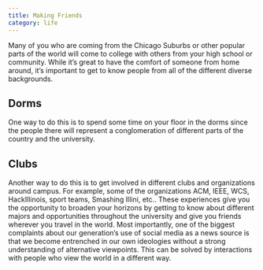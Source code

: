 ```yaml
---
title: Making Friends
category: life
---
```


Many of you who are coming from the Chicago Suburbs or other popular parts of the world will come to college with others from your high school or community. While it’s great to have the comfort of someone from home around, it’s important to get to know people from all of the different diverse backgrounds. 

## Dorms
One way to do this is to spend some time on your floor in the dorms since the people there will represent a conglomeration of different parts of the country and the university. 

## Clubs
Another way to do this is to get involved in different clubs and organizations around campus. For example, some of the organizations ACM, IEEE, WCS, HackIllinois, sport teams, Smashing Illini, etc.. These experiences give you the opportunity to broaden your horizons by getting to know about different majors and opportunities throughout the university and give you friends wherever you travel in the world. Most importantly, one of the biggest complaints about our generation’s use of social media as a news source is that we become entrenched in our own ideologies without a strong understanding of alternative viewpoints. This can be solved by interactions with people who view the world in a different way. 
